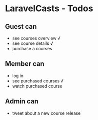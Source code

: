 # LaravelCasts - Todos

## Guest can 
* see courses overview √
* see course details √
* purchase a courses

## Member can
* log in
* see purchased courses √
* watch purchased course

## Admin can
* tweet about a new course release
